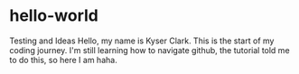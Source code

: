 # hello-world
Testing and Ideas
Hello, my name is Kyser Clark. This is the start of my coding journey. I'm still learning how to navigate github, the tutorial told me to do this, so here I am haha. 
